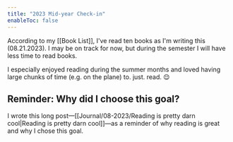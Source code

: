 ```yaml
---
title: "2023 Mid-year Check-in"
enableToc: false
---
```


According to my [[Book List]], I've read ten books as I'm writing this (08.21.2023). I may be on track for now, but during the semester I will have less time to read books. 

I especially enjoyed reading during the summer months and loved having large chunks of time (e.g. on the plane) to. just. read. 😌 

## Reminder: Why did I choose this goal? 
I wrote this long post—[[Journal/08-2023/Reading is pretty darn cool|Reading is pretty darn cool]]—as a reminder of why reading is great and why I chose this goal.

